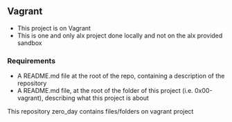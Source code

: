## Vagrant

- This project is on Vagrant
- This is one and only alx project done locally and not on the alx provided sandbox

### Requirements

- A README.md file at the root of the repo, containing a description of the repository
- A README.md file, at the root of the folder of this project (i.e. 0x00-vagrant), describing what this project is about



This repository zero_day contains files/folders on vagrant project
